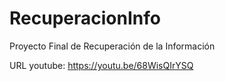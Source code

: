 # RecuperacionInfo
Proyecto Final de Recuperación de la Información

URL youtube:
https://youtu.be/68WisQIrYSQ

